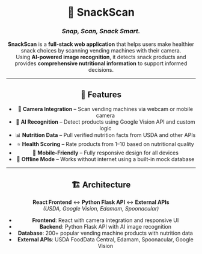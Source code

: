 <div align="center">

# 🍿 SnackScan  
### *Snap, Scan, Snack Smart.*  

**SnackScan** is a **full-stack web application** that helps users make healthier snack choices by scanning vending machines with their camera.  
Using **AI-powered image recognition**, it detects snack products and provides **comprehensive nutritional information** to support informed decisions.  

---

## 🚀 Features  

- 📸 **Camera Integration** – Scan vending machines via webcam or mobile camera  
- 🤖 **AI Recognition** – Detect products using Google Vision API and custom logic  
- 📊 **Nutrition Data** – Pull verified nutrition facts from USDA and other APIs  
- ⭐ **Health Scoring** – Rate products from 1–10 based on nutritional quality  
- 📱 **Mobile-Friendly** – Fully responsive design for all devices  
- 🔄 **Offline Mode** – Works without internet using a built-in mock database  

---

## 🏗 Architecture  

**React Frontend** ↔ **Python Flask API** ↔ **External APIs**  
*(USDA, Google Vision, Edamam, Spoonacular)*  

- **Frontend**: React with camera integration and responsive UI  
- **Backend**: Python Flask API with AI image recognition  
- **Database**: 200+ popular vending machine products with nutrition data  
- **External APIs**: USDA FoodData Central, Edamam, Spoonacular, Google Vision  

</div>
